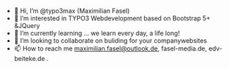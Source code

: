 - 👋 Hi, I’m @typo3max (Maximilian Fasel)
- 👀 I’m interested in TYPO3 Webdevelopment based on Bootstrap 5+ &JQuery
- 🌱 I’m currently learning ... we learn every day, a life long!
- 💞️ I’m looking to collaborate on buliding for your companywebsites
- 📫 How to reach me maximilian.fasel@outlook.de, fasel-media.de, edv-beiteke.de 
.
<!---
typo3max/typo3max is a ✨ special ✨ repository because its `README.md` (this file) appears on your GitHub profile.
You can click the Preview link to take a look at your changes.
--->
